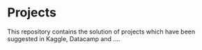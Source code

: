 

# Projects
This repository  contains the solution of projects which have been suggested in Kaggle, Datacamp and .... 
